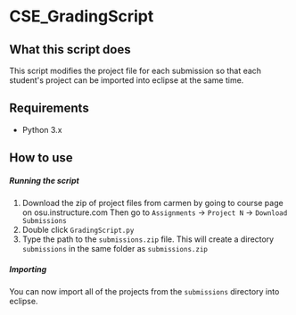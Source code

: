 # CSE_GradingScript

## What this script does
This script modifies the project file for each submission so that each student's project can
be imported into eclipse at the same time.

## Requirements
* Python 3.x

## How to use

##### Running the script

1. Download the zip of project files from carmen by going to course page on osu.instructure.com
   Then go to `Assignments` -> `Project N` -> `Download Submissions`
2. Double click `GradingScript.py`
3. Type the path to the `submissions.zip` file. This will create a directory `submissions` in the same folder
   as `submissions.zip`

##### Importing

You can now import all of the projects from the `submissions` directory into eclipse.

